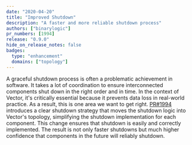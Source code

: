 ```yaml
---
date: "2020-04-20"
title: "Improved Shutdown"
description: "A faster and more reliable shutdown process"
authors: ["binarylogic"]
pr_numbers: [1994]
release: "0.9.0"
hide_on_release_notes: false
badges:
  type: "enhancement"
  domains: ["topology"]
---
```


A graceful shutdown process is often a problematic achievement in software.
It takes a lot of coordination to ensure interconnected components shut down
in the right order and in time. In the context of Vector, it's critically
essential because it prevents data loss in real-world practice. As a result,
this is one area we want to get right. [PR#1994][urls.pr_1994] introduces a
clear shutdown strategy that moves the shutdown logic into Vector's topology,
simplifying the shutdown implementation for each component. This change ensures
that shutdown is easily and correctly implemented. The result is not only faster
shutdowns but much higher confidence that components in the future will reliably
shutdown.

[urls.pr_1994]: https://github.com/vectordotdev/vector/pull/1994

